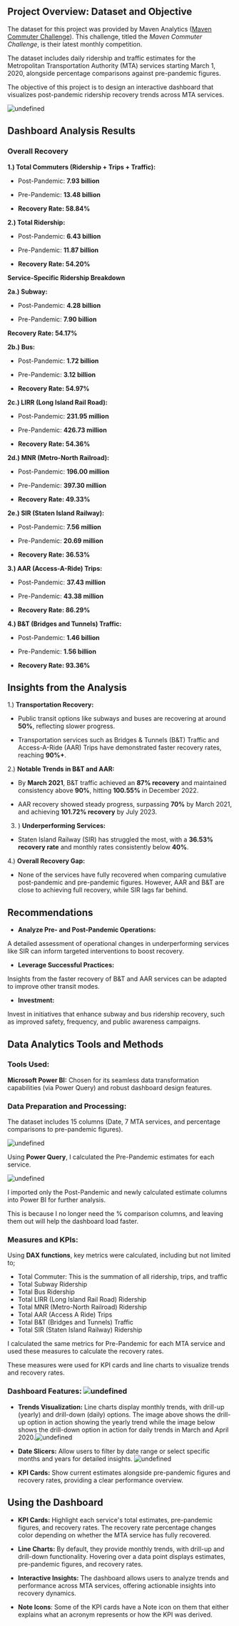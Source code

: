 ## **Project Overview: Dataset and Objective**

The dataset for this project was provided by Maven Analytics ([Maven Commuter Challenge](https://mavenanalytics.io/challenges/maven-commuter-challenge/2300490c-532e-4f34-87a3-a47c83351164)). This challenge, titled the *Maven Commuter Challenge*, is their latest monthly competition.

The dataset includes daily ridership and traffic estimates for the Metropolitan Transportation Authority (MTA) services starting March 1, 2020, alongside percentage comparisons against pre-pandemic figures.

The objective of this project is to design an interactive dashboard that visualizes post-pandemic ridership recovery trends across MTA services.

![undefined](https://mavenanalyticsio-upload-bucket-prod.s3.us-west-2.amazonaws.com/209678157/projects/83d83da9-b771-4449-b1d3-fe7565e5f8eb.jpg)

## **Dashboard Analysis Results**  

### **Overall Recovery**  

**1.) Total Commuters (Ridership + Trips + Traffic):**

- Post-Pandemic: **7.93 billion**  

- Pre-Pandemic: **13.48 billion**  

- **Recovery Rate: 58.84%**

**2.) Total Ridership:**

- Post-Pandemic: **6.43 billion**  

- Pre-Pandemic: **11.87 billion**  

- **Recovery Rate: 54.20%**

**Service-Specific Ridership Breakdown**

**2a.) Subway:**

- Post-Pandemic: **4.28 billion**  

- Pre-Pandemic: **7.90 billion**  

**Recovery Rate: 54.17%**

**2b.) Bus:**

- Post-Pandemic: **1.72 billion**  

- Pre-Pandemic: **3.12 billion**  

- **Recovery Rate: 54.97%**

**2c.) LIRR (Long Island Rail Road):**

- Post-Pandemic: **231.95 million**  

- Pre-Pandemic: **426.73 million**  

- **Recovery Rate: 54.36%**

**2d.) MNR (Metro-North Railroad):**

- Post-Pandemic: **196.00 million**  

- Pre-Pandemic: **397.30 million**  

- **Recovery Rate: 49.33%**

**2e.) SIR (Staten Island Railway):**

- Post-Pandemic: **7.56 million**  

- Pre-Pandemic: **20.69 million**  

- **Recovery Rate: 36.53%**

**3.) AAR (Access-A-Ride) Trips:**

- Post-Pandemic: **37.43 million**  

- Pre-Pandemic: **43.38 million**  

- **Recovery Rate: 86.29%**

**4.) B&T (Bridges and Tunnels) Traffic:**

- Post-Pandemic: **1.46 billion**  

- Pre-Pandemic: **1.56 billion**  

- **Recovery Rate: 93.36%**

## **Insights from the Analysis**  

1.) **Transportation Recovery:**

- Public transit options like subways and buses are recovering at around **50%**, reflecting slower progress.  

- Transportation services such as Bridges & Tunnels (B&T) Traffic and Access-A-Ride (AAR) Trips have demonstrated faster recovery rates, reaching **90%+**.  

2.) **Notable Trends in B&T and AAR:**

- By **March 2021**, B&T traffic achieved an **87% recovery** and maintained consistency above **90%**, hitting **100.55%** in December 2022.  

- AAR recovery showed steady progress, surpassing **70%** by March 2021, and achieving **101.72% recovery** by July 2023.  

3. ) **Underperforming Services:**  

- Staten Island Railway (SIR) has struggled the most, with a **36.53% recovery rate** and monthly rates consistently below **40%**.  

4.) **Overall Recovery Gap:**

- None of the services have fully recovered when comparing cumulative post-pandemic and pre-pandemic figures. However, AAR and B&T are close to achieving full recovery, while SIR lags far behind.  

## **Recommendations**  

- **Analyze Pre- and Post-Pandemic Operations:**  

A detailed assessment of operational changes in underperforming services like SIR can inform targeted interventions to boost recovery.

- **Leverage Successful Practices:**  

Insights from the faster recovery of B&T and AAR services can be adapted to improve other transit modes.

- **Investment:**  

Invest in initiatives that enhance subway and bus ridership recovery, such as improved safety, frequency, and public awareness campaigns.

## **Data Analytics Tools and Methods**  

### **Tools Used:**  

**Microsoft Power BI:** Chosen for its seamless data transformation capabilities (via Power Query) and robust dashboard design features.

### **Data Preparation and Processing:**  

The dataset includes 15 columns (Date, 7 MTA services, and percentage comparisons to pre-pandemic figures).

![undefined](https://mavenanalyticsio-upload-bucket-prod.s3.us-west-2.amazonaws.com/209678157/projects/c9f01eb1-fc5e-462e-a00a-dfc498f13aa9.jpg)

Using **Power Query**, I calculated the Pre-Pandemic estimates for each service.

![undefined](https://mavenanalyticsio-upload-bucket-prod.s3.us-west-2.amazonaws.com/209678157/projects/5de19d21-07d7-4542-8333-d2e6755ab9ac.jpg)

I imported only the Post-Pandemic and newly calculated estimate columns into Power BI for further analysis.

This is because I no longer need the % comparison columns, and leaving them out will help the dashboard load faster.

### **Measures and KPIs:**  

Using **DAX functions**, key metrics were calculated, including but not limited to;

- Total Commuter: This is the summation of all ridership, trips, and traffic
- Total Subway Ridership
- Total Bus Ridership
- Total LIRR (Long Island Rail Road) Ridership
- Total MNR (Metro-North Railroad) Ridership
- Total AAR (Access A Ride) Trips
- Total B&T (Bridges and Tunnels) Traffic
- Total SIR (Staten Island Railway) Ridership

I calculated the same metrics for Pre-Pandemic for each MTA service and used these measures to calculate the recovery rates.

These measures were used for KPI cards and line charts to visualize trends and recovery rates.

### **Dashboard Features:**  ![undefined](https://mavenanalyticsio-upload-bucket-prod.s3.us-west-2.amazonaws.com/209678157/projects/735f958b-d41e-4a60-808f-52b7a4e887eb.jpg)

- **Trends Visualization:** Line charts display monthly trends, with drill-up (yearly) and drill-down (daily) options. The image above shows the drill-up option in action showing the yearly trend while the image below shows the drill-down option in action for daily trends in March and April 2020.![undefined](https://mavenanalyticsio-upload-bucket-prod.s3.us-west-2.amazonaws.com/209678157/projects/d4d3bcfd-d5ef-4626-aad1-44c23996696b.jpg)

- **Date Slicers:** Allow users to filter by date range or select specific months and years for detailed insights. ![undefined](https://mavenanalyticsio-upload-bucket-prod.s3.us-west-2.amazonaws.com/209678157/projects/4f2afa3f-98e7-41fe-a247-ebb559a29435.jpg)

- **KPI Cards:** Show current estimates alongside pre-pandemic figures and recovery rates, providing a clear performance overview.

## **Using the Dashboard**  

- **KPI Cards:** Highlight each service's total estimates, pre-pandemic figures, and recovery rates. The recovery rate percentage changes color depending on whether the MTA service has fully recovered.

- **Line Charts:** By default, they provide monthly trends, with drill-up and drill-down functionality. Hovering over a data point displays estimates, pre-pandemic figures, and recovery rates.  

- **Interactive Insights:** The dashboard allows users to analyze trends and performance across MTA services, offering actionable insights into recovery dynamics. 
- **Note Icons**: Some of the KPI cards have a Note icon on them that either explains what an acronym represents or how the KPI was derived.

